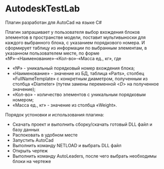 # AutodeskTestLab

Плагин разработан для AutoCad на языке C#

Плагин запрашивает у пользователя выбор вхождения блоков элементов в пространстве модели,
поставит мультивыноски для каждого выбранного блока, с указанием порядкового номера.
И сформирует таблицу из информации по выбранным элементам, в указанном пользователем месте, по форме «№»-«Наименование»-«Кол-во»-«Масса ед., кг», где
 - «№» - уникальный порядковый номер вхождения блока;
 - «Наименование» - значение из БД, таблица «Parts», столбец «FullNameTemplate» c конкретным диаметром, полученным из столбца «Diameter» (путем замены переменной <$D$> на полученное значение);
 - «Кол-во» - количество элементов с уникальным порядковым номером;
 - «Масса ед., кг» - значение из столбца «Weight».

Порядок устоновки и использования плагина:
 - Скачать проект и выполнить сборку/скачать готовый DLL файл и базу данных
 - Распоковать в удобном месте
 - Запустить AutoCad
 - Выполнить команду NETLOAD и выбрать DLL файл
 - Открыть чертеж
 - Выполнить команду AutoLeaders, после чего выбрать необходимы блоки на чертеже

